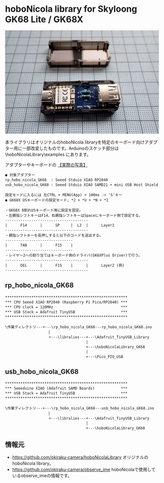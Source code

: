 # hoboNicola library for Skyloong GK68 Lite / GK68X

![](assets/images/RP2040_adapter.jpg)

本ライブラリはオリジナルのhoboNicola libraryを特定のキーボード向けアダプター用に一部改変したものです。Arduinoのスケッチ部分は \hoboNicolaLibrary\examples にあります。

アダプターやキーボードの [【実際の写真】](./assets/hobonicola_gallery.md)

	● 対象アダプター
	rp_hobo_nicola_GK68  : Seeed Stduio XIAO RP2040
	usb_hobo_nicola_GK68 : Seeed Stduio XIAO SAMD21 + mini USB Host Shield

	設定モードに入るには 左CTRL + MENU(App) + 100ms -> 'S'キー
	● GK68X USキーボードの設定モード; *2 + *U + *N + *I

	・GK68X B割れUSキーボード用に設定を固定。
	・左親指シフトキーはF14、右親指シフトキーはSpaceにキーボード側で設定する。
	--------------------------------------
	|      F14      |      SP     |  L2  |		Layer1
	--------------------------------------
	・親指シフトキーを長押しすると以下のコードを送出する。
	-------------------------------
	|      TAB      |      F15    | 
	-------------------------------
	・レイヤー2への割り当てはキーボード側のドライバ(GK6XPlus Driver)で行う。
	--------------------------------------
	|      DEL      |      F15    |      |		Layer2 (例)
	--------------------------------------

## rp_hobo_nicola_GK68

	********************************************************
	*** CPU Seeed XIAO RP2040 (Raspberry Pi Pico/RP2040) ***
	*** CPU clock = 120MHz                               ***
	*** USB Stack = Adafruit TinyUSB                     ***
	********************************************************

	\作業ディレクトリ---+---\rp_hobo_nicola_GK68---rp_hobo_nicola_GK68.ino
	　                  |
	                    +---\libralies---+---\Adafruit_TinyUSB_Library
	                                     |
	                                     +---\hoboNicolaLibrary_GK68
	                                     |
	                                     +---\Pico_PIO_USB
## usb_hobo_nicola_GK68

	********************************************************
	*** Seeeduino XIAO (Adafruit SAMD Boards)            ***
	*** USB Stack = Adafruit TinyUSB                     ***
	********************************************************

	\作業ディレクトリ---+---\rp_hobo_nicola_GK68---usb_hobo_nicola_GK68.ino
	　                  |
	                    +---\libralies---+---\Adafruit_TinyUSB_Library
	                                     |
	                                     +---\hoboNicolaLibrary_GK68

## 情報元
* https://github.com/okiraku-camera/hoboNicolaLibrary オリジナルのhoboNicola library。 
* https://github.com/okiraku-camera/observe_ime hoboNicolaで使用しているobserve_imeの情報です。

